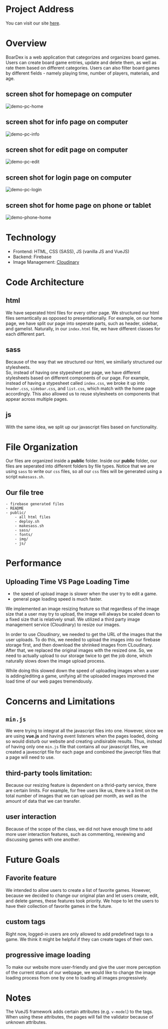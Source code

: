 
Project Address
================================================================================

You can visit our site [here](https://boardex-b8a9e.firebaseapp.com).

Overview
================================================================================

BoarDex is a web application that categorizes and organizes board games. Users
can create board game entries, update and delete them, as well as rate them
based on different categories. Users can also filter board games by different
fields - namely playing time, number of players, materials, and age.

## screen shot for homepage on computer
![demo-pc-home](/demo-pics/demo-pc-home.png)
## screen shot for info page on computer
![demo-pc-info](/demo-pics/demo-pc-info.png)
## screen shot for edit page on computer
![demo-pc-edit](/demo-pics/demo-pc-edit.png)
## screen shot for login page on computer
![demo-pc-login](/demo-pics/demo-pc-login.png)
## screen shot for home page on phone or tablet
![demo-phone-home](/demo-pics/demo-phone-home.png)

Technology
================================================================================

- Frontend: HTML, CSS (SASS), JS (vanilla JS and VueJS)
- Backend: Firebase 
- Image Management: [Cloudinary](http://Cloudinary.com)

Code Architecture
================================================================================
## html
We have seperated html files for every other page.
We structured our html files semantically as opposed to presentationally.
For example, on our home page, we have split our page into seperate parts, 
such as header, sidebar, and gamelist. Naturally, in our `index.html` file,
we have different classes for each different part.

## sass
Because of the way that we structured our html, we similiarly structured our
stylesheets.  
So, instead of having one stypesheet per page, we have different stylesheets
based on different components of our page.
For example, instead of having a stypesheet called `index.css`, we broke it up into
`header.css`, `sidebar.css`, and `list.css`, which match with the home page accordingly.
This also allowed us to reuse stylesheets on components that appear across multiple pages.

## js
With the same idea, we split up our javascript files based on functionality. 

File Organization
================================================================================
Our files are organized inside a **public** folder.
Inside our **public** folder, our files are seperated into different folders by
file types.
Notice that we are using `sass` to write our `css` files, 
so all our `css` files will be generated using a script `makesass.sh`.

## Our file tree
    - firebase generated files
    - README
    - public/
        - all html files
        - deploy.sh
        - makesass.sh
        - sass/
        - fonts/
        - img/
        - js/

Performance
================================================================================

## Uploading Time VS Page Loading Time

- the speed of upload image is slower when the user try to edit a game.
- general page loading speed is much faster.

We implemented an image resizing feature so that 
regardless of the image size that a user may try to upload, 
the image will always be scaled down to a fixed size 
that is relatively small.
We utilized a third party image management service (Cloudinary) to resize our images.

In order to use *Cloudinary*, 
we needed to get the URL of the images that the user uploads.
To do this, we needed to upload the images into our firebase storage first,
and then download the shrinked images from CLoudinary.
After that, we replaced the original images with the resized one.
So, we need to actually upload to our storage twice to get the job done,
which naturally slows down the image upload process.

While doing this slowed down the speed of uploading images when a user is
adding/editing a game, unifying all the uploaded images improved the load time
of our web pages tremendously.

Concerns and Limitations
=============================================================================

## `min.js`
We were trying to integrat all the javascript files into one. 
However, since we are using **vue.js** and having event listeners when the pages loaded,
doing so would disturb our website and creating undisirable results.
Thus, instead of having only one `min.js` file that contains all our javascript files,
we created a javescript file for each page and combined the javecript files
that a page will need to use.

## third-party tools limitation:
Because our resizing feature is dependent on a thrid-party service, there are certain limits.
For example, for free users like us, there is a limit on the total number of images that
we can upload per month, as well as the amount of data that we can transfer.

## user interaction
Because of the scope of the class, we did not have enough time to add more user
interaction features, such as commenting, reviewing and discussing games with one another.

Future Goals 
================================================================================

## Favorite feature
We intended to allow users to create a list of favorite games. 
However, because we decided to change our original plan and let users create,
edit, and delete games, these features took priority.
We hope to let the users to have their collection of favorite games in the future.

## custom tags
Right now, logged-in users are only allowed to add predefined tags to a game.
We think it might be helpful if they can create tages of their own. 

## progressive image loading
To make our website more user-friendly and give the user more perception of the current status of our webpage, we would like to change the image loading process from one by one to
loading all images progressively. 

Notes
================================================================================

The VueJS framework adds certain attributes (e.g. `v-model`)
to the tags.
When using these attributes,
the pages will fail the validator
because of unknown attributes.
